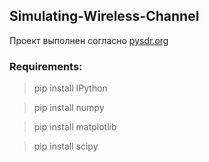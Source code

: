 ## Simulating-Wireless-Channel

Проект выполнен согласно [pysdr.org](https://pysdr.org/content/sync.html)

### Requirements:

> pip install IPython

> pip install numpy

> pip install matplotlib

> pip install scipy